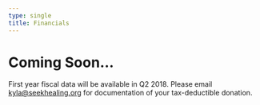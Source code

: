 ```yaml
---
type: single
title: Financials
---
```


# Coming Soon...

First year fiscal data will be available in Q2 2018. Please email kyla@seekhealing.org for documentation of your tax-deductible donation.